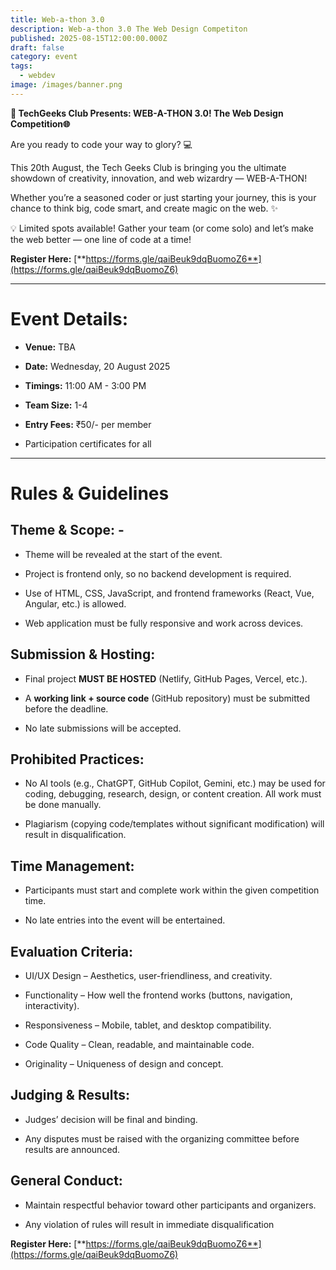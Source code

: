 ```yaml
---
title: Web-a-thon 3.0
description: Web-a-thon 3.0 The Web Design Competiton
published: 2025-08-15T12:00:00.000Z
draft: false
category: event
tags:
  - webdev
image: /images/banner.png
---
```

**🚀 TechGeeks Club Presents: WEB-A-THON 3.0! The Web Design Competition🌐**

Are you ready to code your way to glory? 💻

This 20th August, the Tech Geeks Club is bringing you the ultimate showdown of creativity, innovation, and web wizardry — WEB-A-THON!

Whether you’re a seasoned coder or just starting your journey, this is your chance to think big, code smart, and create magic on the web. ✨

💡 Limited spots available! Gather your team (or come solo) and let’s make the web better — one line of code at a time!

**Register Here:** [**https://forms.gle/qaiBeuk9dqBuomoZ6**](https://forms.gle/qaiBeuk9dqBuomoZ6)

* * *

# Event Details:

*   **Venue:** TBA
    
*   **Date:** Wednesday, 20 August 2025
    
*   **Timings:** 11:00 AM - 3:00 PM
    
*   **Team Size:** 1-4
    
*   **Entry Fees:** ₹50/- per member
    
*   Participation certificates for all
    

* * *

# Rules & Guidelines

## Theme & Scope: -

*   Theme will be revealed at the start of the event.
    
*   Project is frontend only, so no backend development is required.
    
*   Use of HTML, CSS, JavaScript, and frontend frameworks (React, Vue, Angular, etc.) is allowed.
    
*   Web application must be fully responsive and work across devices.
    

## Submission & Hosting:

*   Final project **MUST BE HOSTED** (Netlify, GitHub Pages, Vercel, etc.).
    
*   A **working link + source code** (GitHub repository) must be submitted before the deadline.
    
*   No late submissions will be accepted.
    

## Prohibited Practices:

*   No AI tools (e.g., ChatGPT, GitHub Copilot, Gemini, etc.) may be used for coding, debugging, research, design, or content creation. All work must be done manually.
    
*   Plagiarism (copying code/templates without significant modification) will result in disqualification.
    

## Time Management:

*   Participants must start and complete work within the given competition time.
    
*   No late entries into the event will be entertained.
    

## Evaluation Criteria:

*   UI/UX Design – Aesthetics, user-friendliness, and creativity.
    
*   Functionality – How well the frontend works (buttons, navigation, interactivity).
    
*   Responsiveness – Mobile, tablet, and desktop compatibility.
    
*   Code Quality – Clean, readable, and maintainable code.
    
*   Originality – Uniqueness of design and concept.
    

## Judging & Results:

*   Judges’ decision will be final and binding.
    
*   Any disputes must be raised with the organizing committee before results are announced.
    

## General Conduct:

*   Maintain respectful behavior toward other participants and organizers.
    
*   Any violation of rules will result in immediate disqualification
    

**Register Here:** [**https://forms.gle/qaiBeuk9dqBuomoZ6**](https://forms.gle/qaiBeuk9dqBuomoZ6)